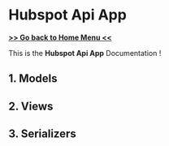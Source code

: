 # Hubspot Api App
**[>> Go back to Home Menu << ](../../../README.md)**


This is the **Hubspot Api App** Documentation ! 

## 1. Models
## 2. Views
## 3. Serializers